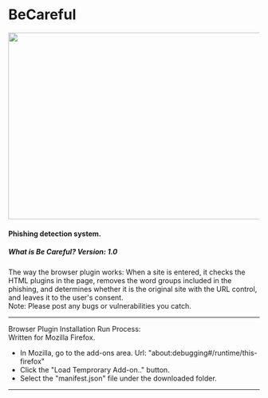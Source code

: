 # BeCareful
<img src="https://user-images.githubusercontent.com/81925511/169692197-c58a20ac-39bb-45f2-8948-edd4951ad92a.jpg" width="750" height="375"/>
<h4>Phishing detection system.</h4>
<h5>What is Be Careful? Version: 1.0</h5> 
The way the browser plugin works: When a site is entered, it checks the HTML plugins in the page, removes the word groups included in the phishing, and determines whether it is the original site with the URL control, and leaves it to the user's consent.<br>
Note: Please post any bugs or vulnerabilities you catch.<br>
<hr>
Browser Plugin Installation Run Process:<br>
Written for Mozilla Firefox.<br>
<ul>
  <li>In Mozilla, go to the add-ons area. Url: "about:debugging#/runtime/this-firefox"</li>
  <li>Click the "Load Temprorary Add-on.." button.</li>
  <li>Select the "manifest.json" file under the downloaded folder.</li>
 </ul>
<hr>
